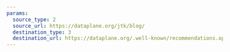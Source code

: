 ```yaml
---
params:
  source_type: 2
  source_url: https://dataplane.org/jtk/blog/
  destination_type: 3
  destination_url: https://dataplane.org/.well-known/recommendations.opml
---
```

